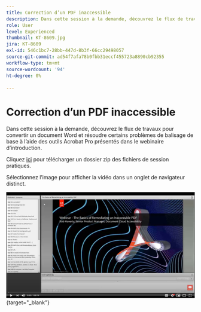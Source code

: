 ```yaml
---
title: Correction d’un PDF inaccessible
description: Dans cette session à la demande, découvrez le flux de travaux pour convertir un document Word et résoudre certains problèmes de balisage de base à l’aide des outils Acrobat Pro présentés dans le webinaire d’introduction
role: User
level: Experienced
thumbnail: KT-8609.jpg
jira: KT-8609
exl-id: 546c1bc7-28bb-447d-8b3f-66cc29498057
source-git-commit: ad54f7afa78b0fbb31eccf455723a8890cb92355
workflow-type: tm+mt
source-wordcount: '94'
ht-degree: 0%

---
```


# Correction d’un PDF inaccessible

Dans cette session à la demande, découvrez le flux de travaux pour convertir un document Word et résoudre certains problèmes de balisage de base à l’aide des outils Acrobat Pro présentés dans le webinaire d’introduction.

Cliquez [ici](../assets/accessibilitysession2.zip) pour télécharger un dossier zip des fichiers de session pratiques.

Sélectionnez l’image pour afficher la vidéo dans un onglet de navigateur distinct.

[![Vidéo Session 2](../assets/Accessibilitysession2_YT.png)](https://youtu.be/eT2IFNszNuk){target="_blank"}
